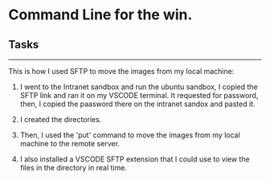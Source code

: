 # Command Line for the win.

## Tasks

********************

This is how I used SFTP to move the images from my local machine:

1. I went to the Intranet sandbox and run the ubuntu sandbox, I copied the SFTP link and ran it on my VSCODE terminal. It requested for password,
	then, I copied the paasword there on the intranet sandox and pasted it.

2. I created the directories.

3. Then, I used the 'put' command to move the images from my local machine to the remote server.

4. I also installed a VSCODE SFTP extension that I could use to view the files in the directory in real time.
